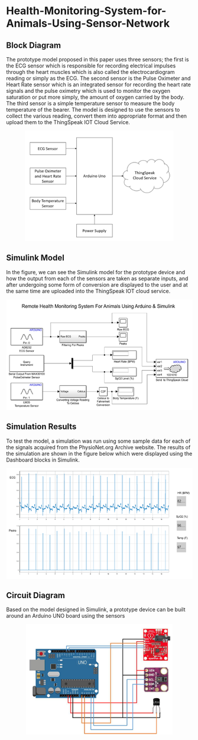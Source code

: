 # Health-Monitoring-System-for-Animals-Using-Sensor-Network
## Block Diagram
The prototype model proposed in this paper uses three sensors; the first is the ECG sensor which is responsible for recording electrical impulses through the heart muscles which is also called the electrocardiogram reading or simply as the ECG. The second sensor is the Pulse Oximeter and Heart Rate sensor which is an integrated sensor for recording the heart rate signals and the pulse oximetry which is used to monitor the oxygen saturation or put more simply, the amount of oxygen carried by the body. The third sensor is a simple temperature sensor to measure the body temperature of the bearer. The model is designed to use the sensors to
collect the various reading, convert them into appropriate format and then upload them to the ThingSpeak IOT Cloud Service.
<div align="center"><img src="/images/block.png" height="300"></div>

## Simulink Model
In the figure, we can see the Simulink model for the prototype device and how the output from each of the sensors are taken as separate
inputs, and after undergoing some form of conversion are displayed to the user and at the same time are uploaded into the ThingSpeak IOT cloud service.
<div align="center"><img src="/images/model.png" height="300"></div>

## Simulation Results
To test the model, a simulation was run using
some sample data for each of the signals acquired from the PhysioNet.org Archive website. The
results of the simulation are shown in the figure below which were displayed using the Dashboard blocks in Simulink.
<div align="center"><img src="/images/results.png" height="300"></div>

## Circuit Diagram
Based on the model designed in Simulink, a prototype device can be built around an Arduino UNO board using the sensors
<div align="center"><img src="/images/circuit.png" height="300"></div>
